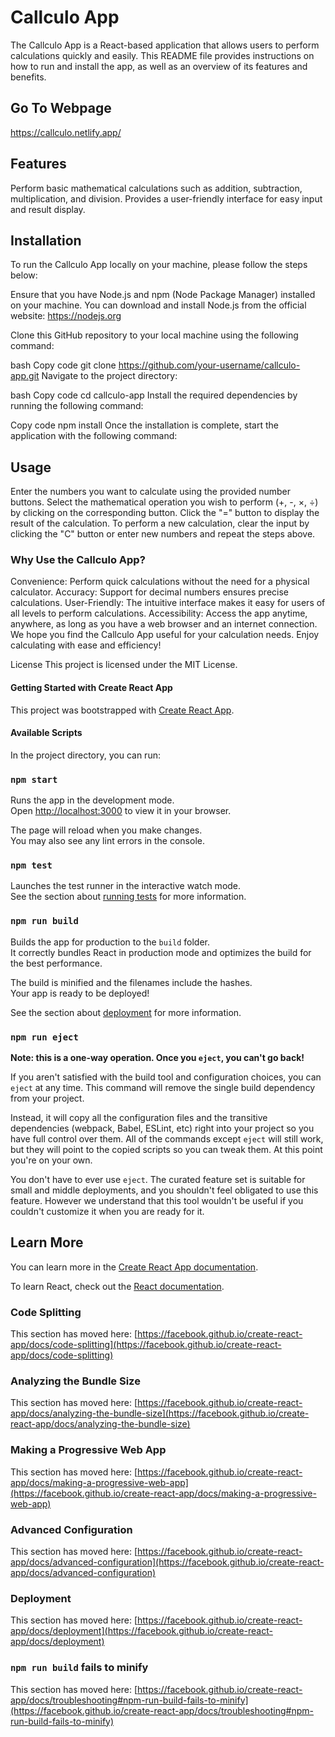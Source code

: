 # Callculo App

The Callculo App is a React-based application that allows users to perform calculations quickly and easily. This README file provides instructions on how to run and install the app, as well as an overview of its features and benefits.

## Go To Webpage

https://callculo.netlify.app/

## Features

Perform basic mathematical calculations such as addition, subtraction, multiplication, and division.
Provides a user-friendly interface for easy input and result display.

## Installation

To run the Callculo App locally on your machine, please follow the steps below:

Ensure that you have Node.js and npm (Node Package Manager) installed on your machine. You can download and install Node.js from the official website: https://nodejs.org

Clone this GitHub repository to your local machine using the following command:

bash
Copy code
git clone https://github.com/your-username/callculo-app.git
Navigate to the project directory:

bash
Copy code
cd callculo-app
Install the required dependencies by running the following command:

Copy code
npm install
Once the installation is complete, start the application with the following command:

## Usage

Enter the numbers you want to calculate using the provided number buttons.
Select the mathematical operation you wish to perform (+, -, ×, ÷) by clicking on the corresponding button.
Click the "=" button to display the result of the calculation.
To perform a new calculation, clear the input by clicking the "C" button or enter new numbers and repeat the steps above.

### Why Use the Callculo App?

Convenience: Perform quick calculations without the need for a physical calculator.
Accuracy: Support for decimal numbers ensures precise calculations.
User-Friendly: The intuitive interface makes it easy for users of all levels to perform calculations.
Accessibility: Access the app anytime, anywhere, as long as you have a web browser and an internet connection.
We hope you find the Callculo App useful for your calculation needs. Enjoy calculating with ease and efficiency!

License
This project is licensed under the MIT License.

#### Getting Started with Create React App

This project was bootstrapped with [Create React App](https://github.com/facebook/create-react-app).

#### Available Scripts

In the project directory, you can run:

### `npm start`

Runs the app in the development mode.\
Open [http://localhost:3000](http://localhost:3000) to view it in your browser.

The page will reload when you make changes.\
You may also see any lint errors in the console.

### `npm test`

Launches the test runner in the interactive watch mode.\
See the section about [running tests](https://facebook.github.io/create-react-app/docs/running-tests) for more information.

### `npm run build`

Builds the app for production to the `build` folder.\
It correctly bundles React in production mode and optimizes the build for the best performance.

The build is minified and the filenames include the hashes.\
Your app is ready to be deployed!

See the section about [deployment](https://facebook.github.io/create-react-app/docs/deployment) for more information.

### `npm run eject`

**Note: this is a one-way operation. Once you `eject`, you can't go back!**

If you aren't satisfied with the build tool and configuration choices, you can `eject` at any time. This command will remove the single build dependency from your project.

Instead, it will copy all the configuration files and the transitive dependencies (webpack, Babel, ESLint, etc) right into your project so you have full control over them. All of the commands except `eject` will still work, but they will point to the copied scripts so you can tweak them. At this point you're on your own.

You don't have to ever use `eject`. The curated feature set is suitable for small and middle deployments, and you shouldn't feel obligated to use this feature. However we understand that this tool wouldn't be useful if you couldn't customize it when you are ready for it.

## Learn More

You can learn more in the [Create React App documentation](https://facebook.github.io/create-react-app/docs/getting-started).

To learn React, check out the [React documentation](https://reactjs.org/).

### Code Splitting

This section has moved here: [https://facebook.github.io/create-react-app/docs/code-splitting](https://facebook.github.io/create-react-app/docs/code-splitting)

### Analyzing the Bundle Size

This section has moved here: [https://facebook.github.io/create-react-app/docs/analyzing-the-bundle-size](https://facebook.github.io/create-react-app/docs/analyzing-the-bundle-size)

### Making a Progressive Web App

This section has moved here: [https://facebook.github.io/create-react-app/docs/making-a-progressive-web-app](https://facebook.github.io/create-react-app/docs/making-a-progressive-web-app)

### Advanced Configuration

This section has moved here: [https://facebook.github.io/create-react-app/docs/advanced-configuration](https://facebook.github.io/create-react-app/docs/advanced-configuration)

### Deployment

This section has moved here: [https://facebook.github.io/create-react-app/docs/deployment](https://facebook.github.io/create-react-app/docs/deployment)

### `npm run build` fails to minify

This section has moved here: [https://facebook.github.io/create-react-app/docs/troubleshooting#npm-run-build-fails-to-minify](https://facebook.github.io/create-react-app/docs/troubleshooting#npm-run-build-fails-to-minify)
